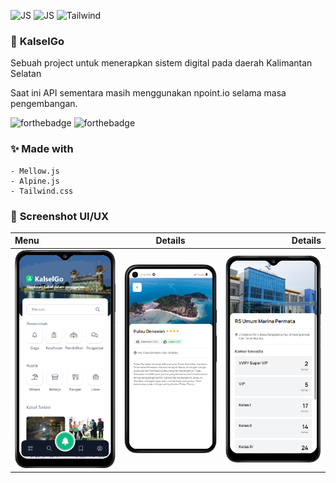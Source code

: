 ![JS](https://img.shields.io/static/v1?message=Mellow.js&logo=javascript&labelColor=5c5c5c&color=1182c3&label=%20)
![JS](https://img.shields.io/static/v1?message=Alpine.js&logo=javascript&labelColor=5c5c5c&color=1182c3&label=%20)
![Tailwind](https://img.shields.io/static/v1?message=Tailwind.css&logo=tailwindcss&labelColor=5c5c5c&color=1182c3&label=%20)
### 🚀 **KalselGo**
Sebuah project untuk menerapkan sistem digital pada daerah Kalimantan Selatan

Saat ini API sementara masih menggunakan npoint.io selama masa pengembangan.

![forthebadge](https://forthebadge.com/images/badges/made-with-javascript.svg)
![forthebadge](https://forthebadge.com/images/badges/uses-css.svg)

### ✨ **Made with**
``` 
- Mellow.js
- Alpine.js
- Tailwind.css
 ```

### 📔 **Screenshot UI/UX**

| Menu | Details | Details |
| :---         |     :---:      |          ---: |
| <img src="https://raw.githubusercontent.com/riswanda21/kalselgo/main/roadmap/home1.png">    | <img src="https://raw.githubusercontent.com/riswanda21/kalselgo/main/roadmap/wisata-view1.png">      | <img src="https://raw.githubusercontent.com/riswanda21/kalselgo/main/roadmap/hospital-view1.png">     |
